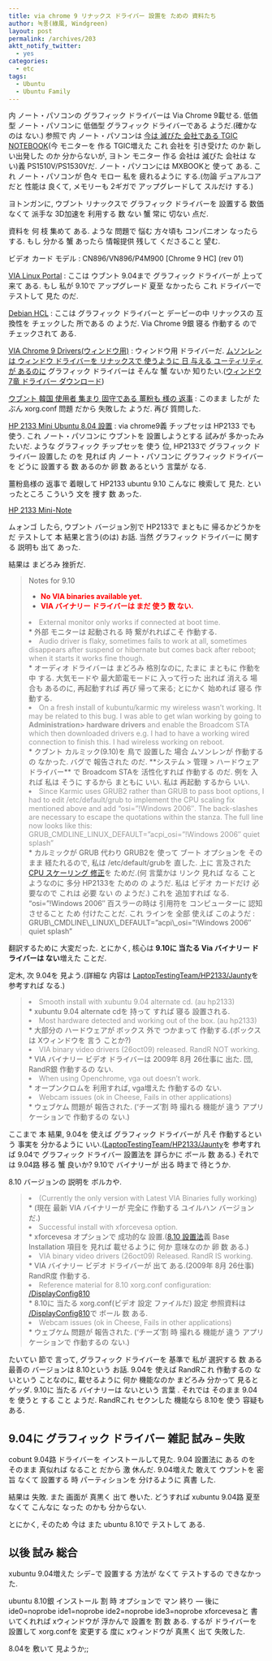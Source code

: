 ```yaml
---
title: via chrome 9 リナックス ドライバー 設置を ための 資料たち
author: 녹풍(綠風, Windgreen)
layout: post
permalink: /archives/203
aktt_notify_twitter:
  - yes
categories:
  - etc
tags:
  - Ubuntu
  - Ubuntu Family
---
```

内 ノート・パソコンの グラフィック ドライバーは Via Chrome 9載せる. 低価型 ノート・パソコンに 低価型 グラフィック ドライバーである ようだ.(確かな のは ない.) 参照で 内 ノート・パソコンは <a href="http://mytory.textcube.com/entry/TGIC-MXBOOK-%EB%85%B8%ED%8A%B8%EB%B6%81%EC%9D%80-%EC%88%98%EB%A6%AC-%EB%B6%88%EB%8A%A5-TGIC-MXBOOK-PS1530V1510V" target="_blank">今は 滅びた 会社である TGIC NOTEBOOK</a>(今 モニターを 作る TGIC増えた これ 会社を 引き受けた のか 新しい出発した のか 分からないが, ヨトン モニター 作る 会社は 滅びた 会社は ない)義 PS1510V/PS1530Vだ. ノート・パソコンには MXBOOKと 使って ある. これ ノート・パソコンが 色々 モロー 私を 疲れるように する.(勿論 デュアルコアだと 性能は 良くて, メモリーも 2ギガで アップグレードして スルだけ する.)

ヨトンガンに, ウブント リナックスで グラフィック ドライバーを 設置する 数価 なくて 派手な 3D加速を 利用する 数 ない 蟹 常に 切ない 点だ.

資料を 何 枝 集めて ある. ような 問題で 悩む 方々頃も コンパニオン なったら する. もし 分かる 蟹 あったら 情報提供 残して くださること 望む.

ビデオ カード モデル : CN896/VN896/P4M900 \[Chrome 9 HC\] (rev 01)

<a href="http://linux.via.com.tw/support/downloadFiles.action" target="_blank">VIA Linux Portal</a> : ここは ウブント 9.04まで グラフィック ドライバーが 上って来て ある. もし 私が 9.10で アップグレード 夏至 なかったら これ ドライバーで テストして 見た のだ.

<a href="http://kmuto.jp/debian/hcl/VIA/Chrome9+HC+IGP" target="_blank">Debian HCL</a> : ここは グラフィック ドライバーと デービーの中 リナックスの 互換性を チェックした 所である の ようだ. Via Chrome 9銀 寝る 作動する ので チェックされて ある.

<a href="http://files.aoaforums.com/D357-VIA%20Chrome%209%20Drivers.html" target="_blank">VIA Chrome 9 Drivers(ウィンドウ用)</a> : ウィンドウ用 ドライバーだ. <a href="http://mytory.textcube.com/entry/%EC%9A%B0%EB%B6%84%ED%88%AC%EC%97%90%EC%84%9C-%EC%9C%88%EB%8F%84%EC%9A%B0%EC%9A%A9-%EB%AC%B4%EC%84%A0%EB%9E%9C-%EB%93%9C%EB%9D%BC%EC%9D%B4%EB%B2%84-%EC%84%A4%EC%B9%98%ED%95%98%EA%B8%B0" target="_blank">ムソンレンは ウィンドウ ドライバーを リナックスで 使うように 日 与える ユーティリティが あるのに</a> グラフィック ドライバーは そんな 蟹 ないか 知りたい.(<a href="http://files.aoaforums.com/I3939-p4m900(ce)-vn896(ce)-cn896(ce)_24-10-04p_bld2_win7_viawsetup_logod.zip.html" target="_blank">ウィンドウ7竜 ドライバー ダウンロード</a>)

<a href="http://www.ubuntu.or.kr/viewtopic.php?p=47451#p47451" target="_blank">ウブント 韓国 使用者 集まり 固守である 薑粉も 様の 返事</a> : このまま したが たぶん xorg.conf 問題 だから 失敗した ようだ. 再び 質問した.

<a href="http://ubuntu.or.kr/viewtopic.php?f=9&t=1369" target="_blank">HP 2133 Mini Ubuntu 8.04 設置</a> : via chrome9義 チップセッは HP2133 でも 使う. これ ノート・パソコンに ウブントを 設置しようとする 試みが 多かったみたいだ. ような グラフィック チップセッを 使う 位, HP2133で グラフィック ドライバー 設置した のを 見れば 内 ノート・パソコンに グラフィック ドライバーを どうに 設置する 数 あるのか 卵 数 あるという 言葉が なる.

薑粉島様の 返事で 着眼して HP2133 ubuntu 9.10 こんなに 検索して 見た. といったところ こういう 文を 捜す 数 あった.

<a href="https://wiki.ubuntu.com/LaptopTestingTeam/HP2133" target="_blank">HP 2133 Mini-Note</a>

ムォンゴ したら, ウブント バージョン別で HP2133で まともに 帰るかどうかを だ テストして 本 結果と言う(のは) お話. 当然 グラフィック ドライバーに 関する 説明も 出て あった.

結果は まどろみ 挫折だ.

> Notes for 9.10
> 
> *   **<span style="color: #ff0000;">No VIA binaries available yet.</span>**
> *   **<span style="color: #ff0000;">VIA バイナリー ドライバーは まだ 使う 数 ない.</span>**
> <li style="color: #999999;">
>   External monitor only works if connected at boot time.
> </li>
> *   外部 モニターは 起動される 時 繋がれればこそ 作動する.
> <li style="color: #999999;">
>   Audio driver is flaky, sometimes fails to work at all, sometimes disappears after suspend or hibernate but comes back after reboot; when it starts it works fine though.
> </li>
> *   オーディオ ドライバーは まどろみ 格別なのに, たまに まともに 作動を 中 する. 大気モードや 最大節電モードに 入って行った 出れば 消える 場合も あるのに, 再起動すれば 再び 帰って来る; とにかく 始めれば 寝る 作動する.
> <li style="color: #999999;">
>   On a fresh install of kubuntu/karmic my wireless wasn&#8217;t working. It may be related to this bug. I was able to get wlan working by going to <strong>Administration> hardware drivers</strong> and enable the Broadcom STA which then downloaded drivers e.g. I had to have a working wired connection to finish this. I had wireless working on reboot.
> </li>
> *   クブント カルミック(9.10)を 鳥で 設置した 場合 ムソンレンが 作動するの なかった. バグで 報告された のだ. **システム > 管理 > ハードウェア ドライバー** で Broadcom STAを 活性化すれば 作動する のだ. 例を 入れば 私は そうに するから まともに いい. 私は 再起動 するから いい.
> <li style="color: #999999;">
>   Since Karmic uses GRUB2 rather than GRUB to pass boot options, I had to edit /etc/default/grub to implement the CPU scaling fix mentioned above and add &#8220;osi=&#8221;!Windows 2006&#8243;. The back-slashes are necessary to escape the quotations within the stanza. The full line now looks like this: GRUB_CMDLINE_LINUX_DEFAULT=&#8221;acpi_osi=&#8221;!Windows 2006&#8243; quiet splash&#8221;
> </li>
> *   カルミックが GRUB 代わり GRUB2を 使って ブート オプションを そのまま 経たれるので, 私は /etc/default/grubを 直した. 上に 言及された <a href="https://wiki.ubuntu.com/LaptopTestingTeam/Old/HP2133/CPUScalingFix" target="_blank">CPU スケーリング 修正</a>を ためだ.(何 言葉かは リンク 見れば なる こと ようなのに 多分 HP2133を ための の ようだ. 私は ビデオ カードだけ 必要なので これは 必要 ない の ようだ.) これを 追加すれば なる. &#8220;osi=&#8221;!Windows 2006&#8243; 百スラーの時は 引用符を コンピューターに 認知させること ため 付けたことだ. これ ラインを 全部 使えば このようだ : GRUB\_CMDLINE\_LINUX\_DEFAULT=&#8221;acpi\_osi=&#8221;!Windows 2006&#8243; quiet splash&#8221;

翻訳するために 大変だった. とにかく, 核心は **9.10に 当たる Via バイナリー ドライバーは ない**増えた ことだ.

定木, 次 9.04を 見よう.(詳細な 内容は <a href="https://wiki.edubuntu.org/LaptopTestingTeam/Old/HP2133/Jaunty" target="_blank">LaptopTestingTeam/HP2133/Jaunty</a>を 参考すれば なる.)

> <li style="color: #999999;">
>   Smooth install with xubuntu 9.04 alternate cd. (au hp2133)
> </li>
> *   xubuntu 9.04 alternate cdを 持って すれば 寝る 設置される.
> <li style="color: #999999;">
>   Most hardware detected and working out of the box. (au hp2133)
> </li>
> *   大部分の ハードウェアが ボックス 外で つかまって 作動する.(ボックスは Xウィンドウを 言う ことか?)
> <li style="color: #999999;">
>   VIA binary video drivers (26oct09) released. RandR NOT working.
> </li>
> *   VIA バイナリー ビデオ ドライバーは 2009年 8月 26仕事に 出た. 団, RandR銀 作動するの ない.
> <li style="color: #999999;">
>   When using Openchrome, vga out doesn&#8217;t work.
> </li>
> *   オープンクロムを 利用すれば, vga増えた 作動するの ない.
> <li style="color: #999999;">
>   Webcam issues (ok in Cheese, Fails in other applications)
> </li>
> *   ウェブケム 問題が 報告された. (&#8216;チーズ&#8217;割 時 撮れる 機能が 違う アプリケーションで 作動するの ない.)

ここまで 本 結果, 9.04を 使えば グラフィック ドライバーが 凡そ 作動するという 事実を 分かるように いい.(<a href="https://wiki.edubuntu.org/LaptopTestingTeam/Old/HP2133/Jaunty" target="_blank">LaptopTestingTeam/HP2133/Jaunty</a>を 参考すれば 9.04で グラフィック ドライバー 設置法を 詳らかに ボール 数 ある.) それでは 9.04路 移る 蟹 良いか? 9.10で バイナリーが 出る 時まで 待とうか.

8.10 バージョンの 説明を ボルカや.

> <li style="color: #999999;">
>   (Currently the only version with Latest VIA Binaries fully working)
> </li>
> *   (現在 最新 VIA バイナリーが 完全に 作動する ユイルハン バージョンだ.)
> <li style="color: #999999;">
>   Successful install with xforcevesa option.
> </li>
> *   xforcevesa オプションで 成功的な 設置.(<a href="https://wiki.ubuntu.com/LaptopTestingTeam/Old/HP2133/Intrepid" target="_blank">8.10 設置法</a>義 Base Installation 項目を 見れば 載せるように 何か 意味なのか 卵 数 ある.)
> <li style="color: #999999;">
>   VIA binary video drivers (26oct09) Released. RandR IS working.
> </li>
> *   VIA バイナリー ビデオ ドライバーが 出て ある.(2009年 8月 26仕事) RandR度 作動する.
> <li style="color: #999999;">
>   Reference material for 8.10 xorg.conf configuration: <a href="https://wiki.ubuntu.com/LaptopTestingTeam/Old/HP2133/DisplayConfig810" target="_blank">/DisplayConfig810</a>
> </li>
> *   8.10に 当たる xorg.conf(ビデオ 設定 ファイルだ) 設定 参照資料は <a href="https://wiki.ubuntu.com/LaptopTestingTeam/Old/HP2133/DisplayConfig810" target="_blank">/DisplayConfig810</a>で ボール 数 ある.
> <li style="color: #999999;">
>   Webcam issues (ok in Cheese, Fails in other applications)
> </li>
> *   ウェブケム 問題が 報告された. (&#8216;チーズ&#8217;割 時 撮れる 機能が 違う アプリケーションで 作動するの ない.)

たいてい 節で 言って, グラフィック ドライバーを 基準で 私が 選択する 数 ある 最善の バージョンは 8.10という お話. 9.04を 使えば RandRこれ 作動するの ないという ことなのに, 載せるように 何か 機能なのか まどろみ 分かって 見ると ゲッダ. 9.10に 当たる バイナリーは ないという 言葉 . それでは そのまま 9.04を 使うと する こと ようだ. RandRこれ セクンした 機能なら 8.10を 使う 容疑も ある.

## 9.04に グラフィック ドライバー 雑記 試み &#8211; 失敗

cobunt 9.04路 ドライバーを インストールして見た. 9.04 設置法に ある のを そのまま 真似れば なること だから 激 休んだ. 9.04増えた 敢えて ウブントを 密旨 なくて 設置する 時 パーティションを 分けるように 真書 した.

結果は 失敗. また 画面が 真黒く 出て 巻いた. どうすれば xubuntu 9.04路 夏至 なくて こんなに なった のかも 分からない.

とにかく, そのため 今は また ubuntu 8.10で テストして ある.

## 以後 試み 総合

xubuntu 9.04増えた シデ−で 設置する 方法が なくて テストするの できなかった.

ubuntu 8.10銀 インストール 割 時 オプションで マン 終り &#8212; 後に ide0=noprobe ide1=noprobe ide2=noprobe ide3=noprobe xforcevesaと 書いてくれれば xウィンドウが 浮かんで 設置を 割 数 ある. するが ドライバーを 設置して xorg.confを 変更する 度に xウィンドウが 真黒く 出て 失敗した.

8.04を 敷いて 見ようか;;